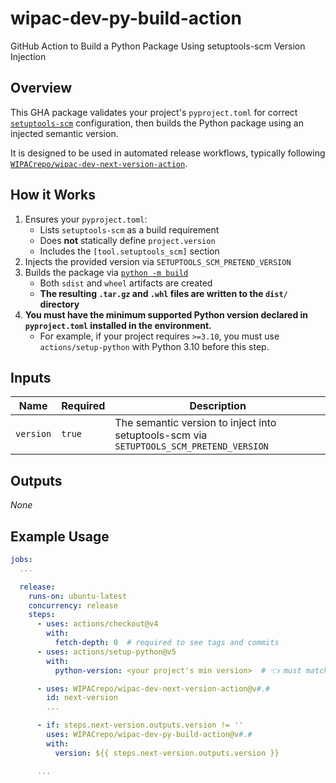 # wipac-dev-py-build-action

GitHub Action to Build a Python Package Using setuptools-scm Version Injection

## Overview

This GHA package validates your project's `pyproject.toml` for correct [`setuptools-scm`](https://pypi.org/project/setuptools-scm/) configuration, then builds the Python package using an injected semantic version.

It is designed to be used in automated release workflows, typically following [`WIPACrepo/wipac-dev-next-version-action`](https://github.com/WIPACrepo/wipac-dev-next-version-action).

## How it Works

1. Ensures your `pyproject.toml`:
    - Lists `setuptools-scm` as a build requirement
    - Does **not** statically define `project.version`
    - Includes the `[tool.setuptools_scm]` section
2. Injects the provided version via `SETUPTOOLS_SCM_PRETEND_VERSION`
3. Builds the package via [`python -m build`](https://pypi.org/project/build/)
    - Both `sdist` and `wheel` artifacts are created
    - **The resulting `.tar.gz` and `.whl` files are written to the `dist/` directory**
4. **You must have the minimum supported Python version declared in `pyproject.toml` installed in the environment.**
    - For example, if your project requires `>=3.10`, you must use `actions/setup-python` with Python 3.10 before this step.

## Inputs

| Name      | Required | Description                                                                             |
|-----------|----------|-----------------------------------------------------------------------------------------|
| `version` | `true`   | The semantic version to inject into setuptools-scm via `SETUPTOOLS_SCM_PRETEND_VERSION` |

## Outputs

_None_

## Example Usage

```yaml
jobs:
  ...

  release:
    runs-on: ubuntu-latest
    concurrency: release
    steps:
      - uses: actions/checkout@v4
        with:
          fetch-depth: 0  # required to see tags and commits
      - uses: actions/setup-python@v5
        with:
          python-version: <your project's min version>  # 👈 must match `requires-python`

      - uses: WIPACrepo/wipac-dev-next-version-action@v#.#
        id: next-version
        ...

      - if: steps.next-version.outputs.version != ''
        uses: WIPACrepo/wipac-dev-py-build-action@v#.#
        with:
          version: ${{ steps.next-version.outputs.version }}

      ...
```
